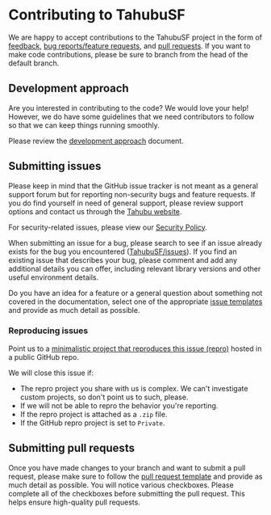 # Contributing to TahubuSF

We are happy to accept contributions to the TahubuSF project in the form of [feedback](https://tahubu.com/contact), [bug reports/feature requests](https://github.com/Tahubu-AI/TahubuSF/issues/new/choose), and [pull requests](https://github.com/Tahubu-AI/TahubuSF/pulls). If you want to make code contributions, please be sure to branch from the head of the default branch.

## Development approach

Are you interested in contributing to the code? We would love your help! However, we do have some guidelines that we need contributors to follow so that we can keep things running smoothly.

Please review the [development approach](./docs/development/development-approach.md) document.

## Submitting issues

Please keep in mind that the GitHub issue tracker is not meant as a general support forum but for reporting non-security bugs and feature requests. If you do find yourself in need of general support, please review support options and contact us through the [Tahubu website](https://tahubu.com/contact).

For security-related issues, please view our [Security Policy](https://github.com/Tahubu-AI/TahubuSF/security/policy).

When submitting an issue for a bug, please search to see if an issue already exists for the bug you encountered ([TahubuSF/issues](https://github.com/Tahubu-AI/TahubuSF/issues)). If you find an existing issue that describes your bug, please comment and add any additional details you can offer, including relevant library versions and other useful environment details.

Do you have an idea for a feature or a general question about something not covered in the documentation, select one of the appropriate [issue templates](https://github.com/Tahubu-AI/TahubuSF/issues/new/choose) and provide as much detail as possible.

### Reproducing issues

Point us to a [minimalistic project that reproduces this issue (repro)](./docs/development/contributing/repro.md) hosted in a public GitHub repo.

We will close this issue if:

- The repro project you share with us is complex. We can't investigate custom projects, so don't point us to such, please.
- If we will not be able to repro the behavior you're reporting.
- If the repro project is attached as a `.zip` file.
- If the GitHub repro project is set to `Private`.

## Submitting pull requests

Once you have made changes to your branch and want to submit a pull request, please make sure to follow the [pull request template](./.github/pull_request_template.md) and provide as much detail as possible. You will notice various checkboxes. Please complete all of the checkboxes before submitting the pull request. This helps ensure high-quality pull requests.
